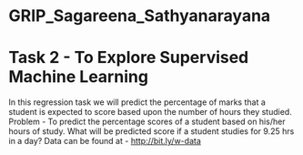 # GRIP_Sagareena_Sathyanarayana
# Task 2 - To Explore Supervised Machine Learning
In this regression task we will predict the percentage of marks that a student is expected to score based upon the number of hours they studied. Problem - To predict the percentage scores of a student based on his/her hours of study. What will be predicted score if a student studies for 9.25 hrs in a day? Data can be found at - http://bit.ly/w-data 
